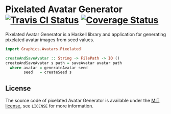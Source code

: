 # Pixelated Avatar Generator [![Travis CI Status](https://api.travis-ci.org/ExcaliburZero/pixelated-avatar-generator.svg)](https://travis-ci.org/ExcaliburZero/pixelated-avatar-generator) [![Coverage Status](https://coveralls.io/repos/github/ExcaliburZero/pixelated-avatar-generator/badge.svg?branch=master)](https://coveralls.io/github/ExcaliburZero/pixelated-avatar-generator?branch=master)
Pixelated Avatar Generator is a Haskell library and application for generating pixelated avatar images from seed values.

```haskell
import Graphics.Avatars.Pixelated

createAndSaveAvatar :: String -> FilePath -> IO ()
createAndSaveAvatar s path = saveAvatar avatar path
  where avatar = generateAvatar seed
        seed   = createSeed s
```

## License
The source code of pixelated Avatar Generator is available under the [MIT license](https://opensource.org/licenses/MIT), see `LICENSE` for more information.
